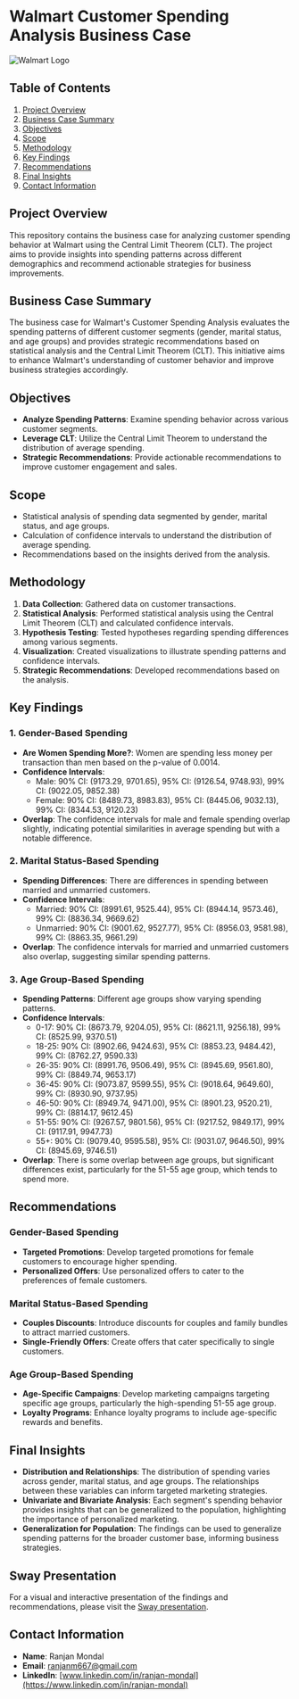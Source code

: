 # Walmart Customer Spending Analysis Business Case

![Walmart Logo](https://www.walmart.com/favicon.ico)

## Table of Contents

1. [Project Overview](#project-overview)
2. [Business Case Summary](#business-case-summary)
3. [Objectives](#objectives)
4. [Scope](#scope)
5. [Methodology](#methodology)
6. [Key Findings](#key-findings)
7. [Recommendations](#recommendations)
8. [Final Insights](#final-insights)
9. [Contact Information](#contact-information)

## Project Overview

This repository contains the business case for analyzing customer spending behavior at Walmart using the Central Limit Theorem (CLT). The project aims to provide insights into spending patterns across different demographics and recommend actionable strategies for business improvements.

## Business Case Summary

The business case for Walmart's Customer Spending Analysis evaluates the spending patterns of different customer segments (gender, marital status, and age groups) and provides strategic recommendations based on statistical analysis and the Central Limit Theorem (CLT). This initiative aims to enhance Walmart's understanding of customer behavior and improve business strategies accordingly.

## Objectives

- **Analyze Spending Patterns**: Examine spending behavior across various customer segments.
- **Leverage CLT**: Utilize the Central Limit Theorem to understand the distribution of average spending.
- **Strategic Recommendations**: Provide actionable recommendations to improve customer engagement and sales.

## Scope

- Statistical analysis of spending data segmented by gender, marital status, and age groups.
- Calculation of confidence intervals to understand the distribution of average spending.
- Recommendations based on the insights derived from the analysis.

## Methodology

1. **Data Collection**: Gathered data on customer transactions.
2. **Statistical Analysis**: Performed statistical analysis using the Central Limit Theorem (CLT) and calculated confidence intervals.
3. **Hypothesis Testing**: Tested hypotheses regarding spending differences among various segments.
4. **Visualization**: Created visualizations to illustrate spending patterns and confidence intervals.
5. **Strategic Recommendations**: Developed recommendations based on the analysis.

## Key Findings

### 1. Gender-Based Spending
- **Are Women Spending More?**: Women are spending less money per transaction than men based on the p-value of 0.0014.
- **Confidence Intervals**:
  - Male: 90% CI: (9173.29, 9701.65), 95% CI: (9126.54, 9748.93), 99% CI: (9022.05, 9852.38)
  - Female: 90% CI: (8489.73, 8983.83), 95% CI: (8445.06, 9032.13), 99% CI: (8344.53, 9120.23)
- **Overlap**: The confidence intervals for male and female spending overlap slightly, indicating potential similarities in average spending but with a notable difference.

### 2. Marital Status-Based Spending
- **Spending Differences**: There are differences in spending between married and unmarried customers.
- **Confidence Intervals**:
  - Married: 90% CI: (8991.61, 9525.44), 95% CI: (8944.14, 9573.46), 99% CI: (8836.34, 9669.62)
  - Unmarried: 90% CI: (9001.62, 9527.77), 95% CI: (8956.03, 9581.98), 99% CI: (8863.35, 9661.29)
- **Overlap**: The confidence intervals for married and unmarried customers also overlap, suggesting similar spending patterns.

### 3. Age Group-Based Spending
- **Spending Patterns**: Different age groups show varying spending patterns.
- **Confidence Intervals**:
  - 0-17: 90% CI: (8673.79, 9204.05), 95% CI: (8621.11, 9256.18), 99% CI: (8525.99, 9370.51)
  - 18-25: 90% CI: (8902.66, 9424.63), 95% CI: (8853.23, 9484.42), 99% CI: (8762.27, 9590.33)
  - 26-35: 90% CI: (8991.76, 9506.49), 95% CI: (8945.69, 9561.80), 99% CI: (8849.74, 9653.17)
  - 36-45: 90% CI: (9073.87, 9599.55), 95% CI: (9018.64, 9649.60), 99% CI: (8930.90, 9737.95)
  - 46-50: 90% CI: (8949.74, 9471.00), 95% CI: (8901.23, 9520.21), 99% CI: (8814.17, 9612.45)
  - 51-55: 90% CI: (9267.57, 9801.56), 95% CI: (9217.52, 9849.17), 99% CI: (9117.91, 9947.73)
  - 55+: 90% CI: (9079.40, 9595.58), 95% CI: (9031.07, 9646.50), 99% CI: (8945.69, 9746.51)
- **Overlap**: There is some overlap between age groups, but significant differences exist, particularly for the 51-55 age group, which tends to spend more.

## Recommendations

### Gender-Based Spending
- **Targeted Promotions**: Develop targeted promotions for female customers to encourage higher spending.
- **Personalized Offers**: Use personalized offers to cater to the preferences of female customers.

### Marital Status-Based Spending
- **Couples Discounts**: Introduce discounts for couples and family bundles to attract married customers.
- **Single-Friendly Offers**: Create offers that cater specifically to single customers.

### Age Group-Based Spending
- **Age-Specific Campaigns**: Develop marketing campaigns targeting specific age groups, particularly the high-spending 51-55 age group.
- **Loyalty Programs**: Enhance loyalty programs to include age-specific rewards and benefits.

## Final Insights

- **Distribution and Relationships**: The distribution of spending varies across gender, marital status, and age groups. The relationships between these variables can inform targeted marketing strategies.
- **Univariate and Bivariate Analysis**: Each segment's spending behavior provides insights that can be generalized to the population, highlighting the importance of personalized marketing.
- **Generalization for Population**: The findings can be used to generalize spending patterns for the broader customer base, informing business strategies.

## Sway Presentation

For a visual and interactive presentation of the findings and recommendations, please visit the [Sway presentation](https://sway.cloud.microsoft/WoVFvDxtfpO5NGHV?ref=Link).

## Contact Information

- **Name**: Ranjan Mondal
- **Email**: [ranjanm667@gmail.com](mailto:ranjanm667@gmail.com)
- **LinkedIn**: [www.linkedin.com/in/ranjan-mondal](https://www.linkedin.com/in/ranjan-mondal)

